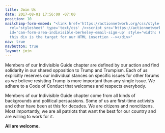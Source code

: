 ```yaml
---
title: Join Us
date: 2017-08-01 17:56:00 -07:00
position: 10
mailchimp-form-embed: "<link href='https://actionnetwork.org/css/style-embed.css'
  rel='stylesheet' type='text/css' /><script src='https://actionnetwork.org/widgets/v2/form/indivisible-berkeley-email-sign-up?format=js&source=widget&style=full'></script><div
  id='can-form-area-indivisible-berkeley-email-sign-up' style='width: 650px'><!--
  this div is the target for our HTML insertion --></div>"
nav: true
navbutton: true
layout: join
---
```


Members of our Indivisible Guide chapter are defined by our action and find solidarity in our shared opposition to Trump and Trumpism. Each of us explicitly reserves our individual stances on specific issues for other forums as we believe resisting Trump is more important than any single issue. We adhere to a Code of Conduct that welcomes and respects everybody.

Members of our Indivisible Guide chapter come from all kinds of backgrounds and political persuasions. Some of us are first-time activists and other have been at this for decades. We are citizens and noncitizens. Most importantly, we are all patriots that want the best for our country and are willing to work for it.

**All are welcome.**
